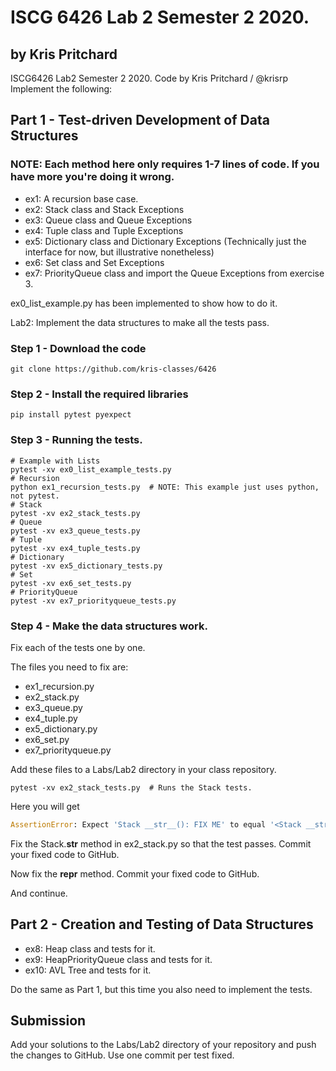 # ISCG 6426 Lab 2 Semester 2 2020.
## by Kris Pritchard

ISCG6426 Lab2 Semester 2 2020. Code by Kris Pritchard / @krisrp
Implement the following:

## Part 1 - Test-driven Development of Data Structures
### NOTE: Each method here only requires 1-7 lines of code. If you have more you're doing it wrong.
* ex1: A recursion base case.
* ex2: Stack class and Stack Exceptions
* ex3: Queue class and Queue Exceptions
* ex4: Tuple class and Tuple Exceptions
* ex5: Dictionary class and Dictionary Exceptions (Technically just the interface for now, but illustrative nonetheless)
* ex6: Set class and Set Exceptions
* ex7: PriorityQueue class and import the Queue Exceptions from exercise 3.

ex0_list_example.py has been implemented to show how to do it.


Lab2: Implement the data structures to make all the tests pass.

### Step 1 - Download the code

```shell
git clone https://github.com/kris-classes/6426
```

### Step 2 - Install the required libraries


```shell
pip install pytest pyexpect
```

### Step 3 - Running the tests.


```shell
# Example with Lists
pytest -xv ex0_list_example_tests.py
# Recursion
python ex1_recursion_tests.py  # NOTE: This example just uses python, not pytest.
# Stack
pytest -xv ex2_stack_tests.py
# Queue
pytest -xv ex3_queue_tests.py
# Tuple
pytest -xv ex4_tuple_tests.py
# Dictionary
pytest -xv ex5_dictionary_tests.py
# Set
pytest -xv ex6_set_tests.py
# PriorityQueue
pytest -xv ex7_priorityqueue_tests.py
```

### Step 4 - Make the data structures work.

Fix each of the tests one by one.

The files you need to fix are:
* ex1_recursion.py
* ex2_stack.py
* ex3_queue.py
* ex4_tuple.py
* ex5_dictionary.py
* ex6_set.py
* ex7_priorityqueue.py

Add these files to a Labs/Lab2 directory in your class repository.

``` shell
pytest -xv ex2_stack_tests.py  # Runs the Stack tests.
```

Here you will get 
```python
AssertionError: Expect 'Stack __str__(): FIX ME' to equal '<Stack __str__: []>'
```

Fix the Stack.__str__ method in ex2_stack.py so that the test passes.
Commit your fixed code to GitHub.

Now fix the __repr__ method.
Commit your fixed code to GitHub.

And continue.

## Part 2 - Creation and Testing of Data Structures
* ex8: Heap class and tests for it.
* ex9: HeapPriorityQueue class and tests for it.
* ex10: AVL Tree and tests for it.

Do the same as Part 1, but this time you also need to implement the tests.


## Submission
Add your solutions to the Labs/Lab2 directory of your repository and push the
changes to GitHub. Use one commit per test fixed.

